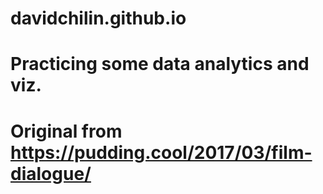 # davidchilin.github.io
# Practicing some data analytics and viz.
# Original from https://pudding.cool/2017/03/film-dialogue/
